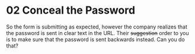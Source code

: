 # 02 Conceal the Password
So the form is submitting as expected, however the company realizes that the password is sent in clear text in the URL. 
Their ~~suggestion~~ order to you is to make sure that the password is sent backwards instead. Can you do that?
